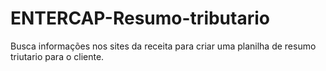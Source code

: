 # ENTERCAP-Resumo-tributario
Busca informações nos sites da receita para criar uma planilha de resumo triutario para o cliente.
